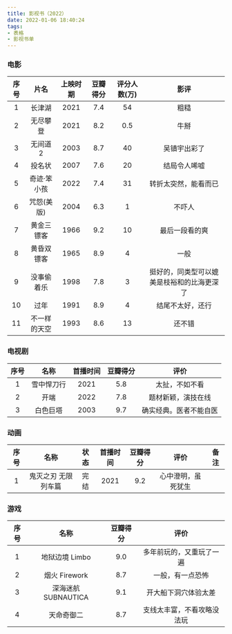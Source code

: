 ```yaml
---
title: 影视书（2022）
date: 2022-01-06 18:40:24
tags:
- 表格
- 影视书单
---
```


### 电影

|序号|片名|上映时期|豆瓣得分|评分人数(万)|影评|
|:-:|:-:|:-:|:-:|:-:|:-:|
|1|长津湖|2021|7.4|54|粗糙|
|2|无尽攀登|2021|8.2|0.5|牛掰|
|3|无间道2|2003|8.7|40|吴镇宇出彩了|
|4|投名状|2007|7.6|20|结局令人唏嘘|
|5|奇迹·笨小孩|2022|7.4|31|转折太突然，能看而已|
|6|咒怨(美版)|2004|6.3|1|不吓人|
|7|黄金三镖客|1966|9.2|10|最后一段看的爽|
|8|黄昏双镖客|1965|8.9|4|一般|
|9|没事偷着乐|1998|7.8|3|挺好的，同类型可以媲美是枝裕和的比海更深了|
|10|过年|1991|8.9|4|结尾不太好，还行|
|11|不一样的天空|1993|8.6|13|还不错|

### 电视剧

|序号|名称|首播时间|豆瓣得分|评价|
|:-:|:-:|:-:|:-:|:-:|
|1|雪中悍刀行|2021|5.8|太扯，不如不看|
|2|开端|2022|7.8|题材新颖，演技在线|
|3|白色巨塔|2003|9.7|确实经典。医者不能自医|

### 动画

|序号|名称|状态|首播时间|豆瓣得分|评价|备注|
|:-:|:-:|:-:|:-:|:-:|:--:|:--:|
|1|鬼灭之刃 无限列车篇|完结|2021|9.2|心中澄明，虽死犹生||

### 游戏

|序号|名称|豆瓣得分|评价|
|:-:|:-:|:-:|:-:|
|1|地狱边境 Limbo|9.0|多年前玩的，又重玩了一遍|
|2|烟火 Firework|8.7|一般，有一点恐怖|
|3|深海迷航 SUBNAUTICA|9.1|开大船下洞穴体验太差|
|4|天命奇御二|8.7|支线太丰富，不看攻略没法玩|

